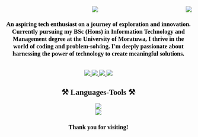 <div align="center">
  <img align="right" src="https://visitor-badge.laobi.icu/badge?page_id=ReezmaCader.ReezmaCader"/>
  <h1 style="font-family: 'Times New Roman', Times, serif; color: #000000;">
    <img src="https://readme-typing-svg.herokuapp.com/?font=Times+New+Roman&size=35&center=true&vCenter=true&width=500&height=70&duration=4000&lines=Hi+There!+👋+I'm+Reezma+Cader!;&color=000000;">
  </h1>

  <h3 style="font-family: 'Times New Roman', Times, serif; color: #000000;">An aspiring tech enthusiast on a journey of exploration and innovation. Currently pursuing my BSc (Hons) in Information Technology and Management degree at the University of Moratuwa, I thrive in the world of coding and problem-solving. I'm deeply passionate about harnessing the power of technology to create meaningful solutions.</h3>
  <br/>
  <div>
    <a href="mailto:reezmacader2001@gmail.com" target="_blank">
      <img src="https://img.shields.io/badge/Gmail-333333?style=for-the-badge&logo=gmail&logocolor=red"/>
    </a>
    <a href="https://www.linkedin.com/in/reezma-cader-14a321253/" target="_blank">
      <img src="https://img.shields.io/badge/LinkedIn-0077B5?style=for-the-badge&logo=linkedin&logocolor=white"/>
    </a>
    <a href="https://www.instagram.com/_ree.zzz_" target="_blank">
      <img src="https://img.shields.io/badge/Instagram-E4405F?style=for-the-badge&logo=instagram&logoColor=white"/>
    </a>
    <a href="https://github.com/ReezmaCader" target="_blank">
      <img src="https://img.shields.io/badge/GitHub-100000?style=for-the-badge&logo=github&logoColor=white"/>
    </a>
  </div>

  <h2 align="center" style="font-family: 'Times New Roman', Times, serif; color: #000000;">⚒️ Languages-Tools ⚒️</h2>
  <div align="center">
    <a href="https://skillicons.dev">
      <img src="https://skillicons.dev/icons?i=github,javascript,c,java,vscode"/><br>
      <img src="https://skillicons.dev/icons?i=mysql,html,css,php,git,arduino"/>
    </a>
  </div>

  <h3 style="font-family: 'Times New Roman', Times, serif; color: #000000;">Thank you for visiting!</h3>
</div>
